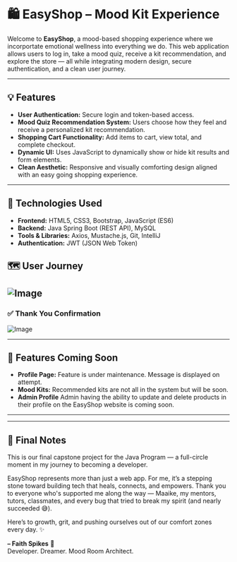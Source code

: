 # 🛍️ EasyShop – Mood Kit Experience

Welcome to **EasyShop**, a mood-based shopping experience where we incorportate emotional wellness into everything we do. This web application allows users to log in, take a mood quiz, receive a kit recommendation, and explore the store — all while integrating modern design, secure authentication, and a clean user journey.

---

## 💡 Features

- **User Authentication:** Secure login and token-based access.
- **Mood Quiz Recommendation System:** Users choose how they feel and receive a personalized kit recommendation.
- **Shopping Cart Functionality:** Add items to cart, view total, and complete checkout.
- **Dynamic UI:** Uses JavaScript to dynamically show or hide kit results and form elements.
- **Clean Aesthetic:** Responsive and visually comforting design aligned with an easy going shopping experience.

---

## 🧪 Technologies Used

- **Frontend:** HTML5, CSS3, Bootstrap, JavaScript (ES6)
- **Backend:** Java Spring Boot (REST API), MySQL
- **Tools & Libraries:** Axios, Mustache.js, Git, IntelliJ
- **Authentication:** JWT (JSON Web Token)


## 🗺️ User Journey
![Image](https://github.com/user-attachments/assets/c0fdfa28-8648-452a-a756-d7f61f3d6c6c)
---

### ✅ Thank You Confirmation  
![Image](https://github.com/user-attachments/assets/f8fc3554-e26d-4919-b487-db3362035802)

---

## 🚧 Features Coming Soon

- **Profile Page:** Feature is under maintenance. Message is displayed on attempt.
- **Mood Kits:** Recommended kits are not all in the system but will be soon.
- **Admin Profile** Admin having the ability to update and delete products in their profile on the EasyShop website is coming soon.

---
---

## 🌟 Final Notes

This is our final capstone project for the Java Program — a full-circle moment in my journey to becoming a developer.

EasyShop represents more than just a web app. For me, it’s a stepping stone toward building tech that heals, connects, and empowers. Thank you to everyone who's supported me along the way — Maaike, my mentors, tutors, classmates, and every bug that tried to break my spirit (and nearly succeeded 😅).

Here’s to growth, grit, and pushing ourselves out of our comfort zones every day. ✨

**– Faith Spikes** 🧡  
Developer. Dreamer. Mood Room Architect.



